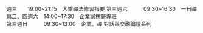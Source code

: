 週三　　19:00~21:15　大乘禪法修習指要
第三週六　　　09:30~16:30　一日禪
第二、四週六　14:00~17:30　企業家楞嚴專班  
第三週日　　　09:30~13:00　企業。禪 對話與交融論壇系列
